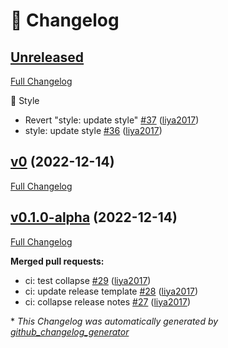 # 📑 Changelog

## [Unreleased](https://github.com/liya2017/axon/tree/HEAD)

[Full Changelog](https://github.com/liya2017/axon/compare/v0...HEAD)

🌈 Style

- Revert "style: update style" [\#37](https://github.com/liya2017/axon/pull/37) ([liya2017](https://github.com/liya2017))
- style: update style [\#36](https://github.com/liya2017/axon/pull/36) ([liya2017](https://github.com/liya2017))

## [v0](https://github.com/liya2017/axon/tree/v0) (2022-12-14)

[Full Changelog](https://github.com/liya2017/axon/compare/v0.1.0-alpha...v0)

## [v0.1.0-alpha](https://github.com/liya2017/axon/tree/v0.1.0-alpha) (2022-12-14)

[Full Changelog](https://github.com/liya2017/axon/compare/7977830ff51476e385d9b3b8bc3b1b1421d60854...v0.1.0-alpha)

**Merged pull requests:**

- ci: test collapse [\#29](https://github.com/liya2017/axon/pull/29) ([liya2017](https://github.com/liya2017))
- ci: update release template [\#28](https://github.com/liya2017/axon/pull/28) ([liya2017](https://github.com/liya2017))
- ci: collapse release notes [\#27](https://github.com/liya2017/axon/pull/27) ([liya2017](https://github.com/liya2017))



\* *This Changelog was automatically generated by [github_changelog_generator](https://github.com/github-changelog-generator/github-changelog-generator)*
